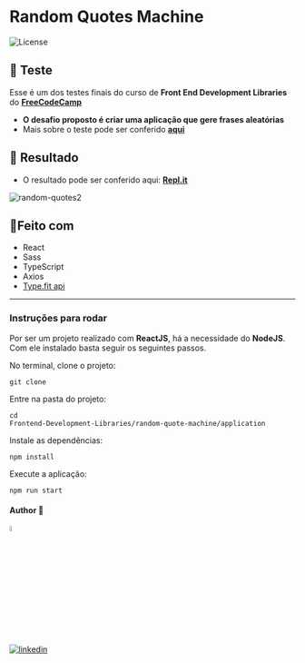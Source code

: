 

# Random Quotes Machine
  <img  src="https://img.shields.io/static/v1?label=license&message=MIT&color=5965E0&labelColor=121214" alt="License">


## 📝 Teste

Esse é um dos testes finais do curso de **Front End Development Libraries** do [**FreeCodeCamp**](https://www.freecodecamp.org/)
- **O desafio proposto é criar uma aplicação que gere frases aleatórias**
- Mais sobre o teste pode ser conferido [**aqui**](https://www.freecodecamp.org/learn/front-end-development-libraries/front-end-development-libraries-projects/build-a-random-quote-machine)



## 🎨 Resultado
- O resultado pode ser conferido aqui: [**Repl.it**](https://product-landing-page.dev-araujo.repl.co/)

![random-quotes2](https://user-images.githubusercontent.com/97068163/164915540-0284a648-9d1e-43e8-ac69-a9c84f6ee24f.gif)




## 🔨Feito com 
- React
- Sass
- TypeScript
- Axios
- [Type.fit api ](https://type.fit/api/quotes/)
----


### Instruções para rodar
Por ser um projeto realizado com **ReactJS**, há a necessidade do **NodeJS**. Com ele instalado basta seguir os seguintes passos.

No terminal, clone o projeto:
```
git clone 
```

Entre na pasta do projeto:
```
cd 
Frontend-Development-Libraries/random-quote-machine/application
```

Instale as dependências:
```
npm install
```

Execute a aplicação:
```
npm run start 
```



#### Author 👷

<img src="https://user-images.githubusercontent.com/97068163/149033991-781bf8b6-4beb-445a-913c-f05a76a28bfc.png" width="5%" alt="caricatura do autor desse repositório"/>

[![linkedin](https://img.shields.io/badge/LinkedIn-0077B5?style=for-the-badge&logo=linkedin&logoColor=white)](https://www.linkedin.com/in/araujocode/)
